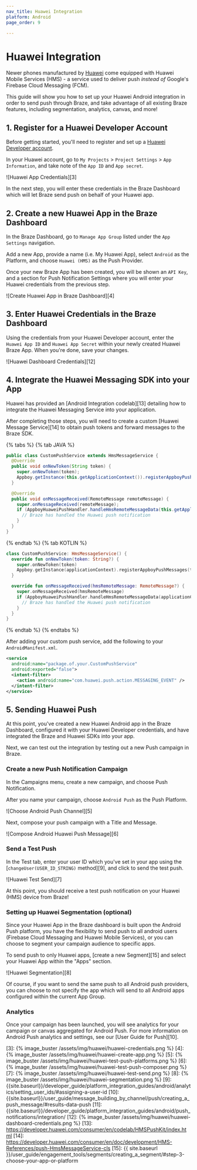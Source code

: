 ```yaml
---
nav_title: Huawei Integration
platform: Android
page_order: 9

---
```

# Huawei Integration

Newer phones manufactured by [Huawei][1] come equipped with Huawei Mobile Services (HMS) - a service used to deliver push _instead of_ Google's Firebase Cloud Messaging (FCM).

This guide will show you how to set up your Huawei Android integration in order to send push through Braze, and take advantage of all existing Braze features, including segmentation, analytics, canvas, and more!

## 1. Register for a Huawei Developer Account

Before getting started, you'll need to register and set up a [Huawei Developer account][2].

In your Huawei account, go to `My Projects` > `Project Settings` > `App Information`, and take note of the `App ID` and `App secret`.

![Huawei App Credentials][3]

In the next step, you will enter these credentials in the Braze Dashboard which will let Braze send push on behalf of your Huawei app.

## 2. Create a new Huawei App in the Braze Dashboard

In the Braze Dashboard, go to `Manage App Group` listed under the `App Settings` navigation.

Add a new App, provide a name (i.e. My Huawei App), select `Android` as the Platform, and choose `Huawei (HMS)` as the Push Provider.

Once your new Braze App has been created, you will be shown an `API Key`, and a section for Push Notification Settings where you will enter your Huawei credentials from the previous step.

![Create Huawei App in Braze Dashboard][4]

## 3. Enter Huawei Credentials in the Braze Dashboard

Using the credentials from your Huawei Developer account, enter the `Huawei App ID` and `Huawei App Secret` within your newly created Huawei Braze App. When you're done, save your changes.

![Huawei Dashboard Credentials][12]

## 4. Integrate the Huawei Messaging SDK into your App

Huawei has provided an [Android Integration codelab][13] detailing how to integrate the Huawei Messaging Service into your application.

After completing those steps, you will need to create a custom [Huawei Message Service][14] to obtain push tokens and forward messages to the Braze SDK.

{% tabs %}
{% tab JAVA %}

```java
public class CustomPushService extends HmsMessageService {
  @Override
  public void onNewToken(String token) {
    super.onNewToken(token);
    Appboy.getInstance(this.getApplicationContext()).registerAppboyPushMessages(token);
  }

  @Override
  public void onMessageReceived(RemoteMessage remoteMessage) {
    super.onMessageReceived(remoteMessage);
    if (AppboyHuaweiPushHandler.handleHmsRemoteMessageData(this.getApplicationContext(), remoteMessage.getDataOfMap())) {
      // Braze has handled the Huawei push notification
    }
  }
}
```

{% endtab %}
{% tab KOTLIN %}

```kotlin
class CustomPushService: HmsMessageService() {
  override fun onNewToken(token: String?) {
    super.onNewToken(token)
    Appboy.getInstance(applicationContext).registerAppboyPushMessages(token!!)
  }

  override fun onMessageReceived(hmsRemoteMessage: RemoteMessage?) {
    super.onMessageReceived(hmsRemoteMessage)
    if (AppboyHuaweiPushHandler.handleHmsRemoteMessageData(applicationContext, hmsRemoteMessage?.dataOfMap)) {
      // Braze has handled the Huawei push notification
    }
  }
}
```

{% endtab %}
{% endtabs %}

After adding your custom push service, add the following to your `AndroidManifest.xml`.

```xml
<service
  android:name="package.of.your.CustomPushService"
  android:exported="false">
  <intent-filter>
    <action android:name="com.huawei.push.action.MESSAGING_EVENT" />
  </intent-filter>
</service>
```

## 5. Sending Huawei Push

At this point, you've created a new Huawei Android app in the Braze Dashboard, configured it with your Huawei Developer credentials, and have integrated the Braze and Huawei SDKs into your app.

Next, we can test out the integration by testing out a new Push campaign in Braze.

### Create a new Push Notification Campaign

In the Campaigns menu, create a new campaign, and choose Push Notification.

After you name your campaign, choose `Android Push` as the Push Platform.

![Choose Android Push Channel][5]

Next, compose your push campaign with a Title and Message.

![Compose Android Huawei Push Message][6]

### Send a Test Push

In the Test tab, enter your user ID which you've set in your app using the [`changeUser(USER_ID_STRING)` method][9], and click to send the test push.

![Huawei Test Send][7]

At this point, you should receive a test push notification on your Huawei (HMS) device from Braze!

### Setting up Huawei Segmentation (optional)

Since your Huawei App in the Braze dashboard is built upon the Android Push platform, you have the flexibility to send push to all android users (Firebase Cloud Messaging and Huawei Mobile Services), or you can choose to segment your campaign audience to specific apps.

To send push to only Huawei apps, [create a new Segment][15] and select your Huawei App within the "Apps" section.

![Huawei Segmentation][8]

Of course, if you want to send the same push to all Android push providers, you can choose to not specify the app which will send to all Android apps configured within the current App Group.

### Analytics

Once your campaign has been launched, you will see analytics for your campaign or canvas aggregated for Android Push. For more information on Android Push analytics and settings, see our [User Guide for Push][10].

[1]: https://huaweimobileservices.com/
[2]: https://developer.huawei.com/consumer/en/console
[3]: {% image_buster /assets/img/huawei/huawei-credentials.png %}
[4]: {% image_buster /assets/img/huawei/huawei-create-app.png %}
[5]: {% image_buster /assets/img/huawei/huawei-test-push-platforms.png %}
[6]: {% image_buster /assets/img/huawei/huawei-test-push-composer.png %}
[7]: {% image_buster /assets/img/huawei/huawei-test-send.png %}
[8]: {% image_buster /assets/img/huawei/huawei-segmentation.png %}
[9]: {{site.baseurl}}/developer_guide/platform_integration_guides/android/analytics/setting_user_ids/#assigning-a-user-id
[10]: {{site.baseurl}}/user_guide/message_building_by_channel/push/creating_a_push_message/#results-data-push
[11]: {{site.baseurl}}/developer_guide/platform_integration_guides/android/push_notifications/integration/
[12]: {% image_buster /assets/img/huawei/huawei-dashboard-credentials.png %}
[13]: https://developer.huawei.com/consumer/en/codelab/HMSPushKit/index.html
[14]: https://developer.huawei.com/consumer/en/doc/development/HMS-References/push-HmsMessageService-cls
[15]: {{ site.baseurl }}/user_guide/engagement_tools/segments/creating_a_segment/#step-3-choose-your-app-or-platform
